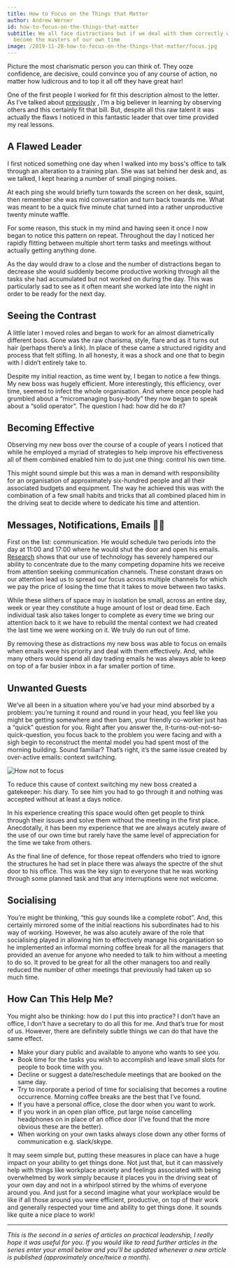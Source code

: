 ```yaml
---
title: How to Focus on the Things that Matter
author: Andrew Werner
id: how-to-focus-on-the-things-that-matter
subtitle: We all face distractions but if we deal with them correctly we can
  become the masters of our own time
image: /2019-11-28-how-to-focus-on-the-things-that-matter/focus.jpg
---
```


Picture the most charismatic person you can think of. They ooze confidence, are
decisive, could convince you of any course of action, no matter how ludicrous
and to top it all off they have great hair!

One of the first people I worked for fit this description almost to the letter.
As I’ve talked about
[previously](https://andrewwerner.blog/articles/2019-11-08-learning-to-lead-quickly)
, I’m a big believer in learning by observing others and this certainly fit that
bill. But, despite all this raw talent it was actually the flaws I noticed in
this fantastic leader that over time provided my real lessons.

## A Flawed Leader

I first noticed something one day when I walked into my boss's office to talk
through an alteration to a training plan. She was sat behind her desk and, as we
talked, I kept hearing a number of small pinging noises.

At each ping she would briefly turn towards the screen on her desk, squint, then
remember she was mid conversation and turn back towards me. What was meant to be
a quick five minute chat turned into a rather unproductive twenty minute waffle.

For some reason, this stuck in my mind and having seen it once I now began to
notice this pattern on repeat. Throughout the day I noticed her rapidly flitting
between multiple short term tasks and meetings without actually getting anything
done.

As the day would draw to a close and the number of distractions began to
decrease she would suddenly become productive working through all the tasks she
had accumulated but not worked on during the day. This was particularly sad to
see as it often meant she worked late into the night in order to be ready for the
next day.

## Seeing the Contrast

A little later I moved roles and began to work for an almost diametrically
different boss. Gone was the raw charisma, style, flare and as it turns out hair
(perhaps there’s a link). In place of these came a structured rigidity and
process that felt stifling. In all honesty, it was a shock and one that to begin
with I didn’t entirely take to.

Despite my initial reaction, as time went by, I began to notice a few things.
My new boss was hugely efficient. More interestingly, this efficiency, over
time, seemed to infect the whole organisation. And where once people had
grumbled about a “micromanaging busy-body” they now began to speak about a
“solid operator”. The question I had: how did he do it?

## Becoming Effective

Observing my new boss over the course of a couple of years I noticed that while
he employed a myriad of strategies to help improve his effectiveness all of them
combined enabled him to do just one thing: control his own time.

This might sound simple but this was a man in demand with responsibility for an
organisation of approximately six-hundred people and all their associated
budgets and equipment. The way he achieved this was with the combination of a
few small habits and tricks that all combined placed him in the driving seat to
decide where to dedicate his time and attention.

## Messages, Notifications, Emails :man_shrugging:

First on the list: communication. He would schedule two periods into the day at
11:00 and 17:00 where he would shut the door and open his emails.
[Research](https://www.telegraph.co.uk/science/2016/03/12/humans-have-shorter-attention-span-than-goldfish-thanks-to-smart/)
shows that our use of technology has severely hampered our ability to concentrate
due to the many competing dopamine hits we receive from attention seeking
communication channels. These constant draws on our attention lead us to spread
our focus across multiple channels for which we pay the price of losing the time
that it takes to move between two tasks.

While these slithers of space may in isolation be small, across an entire day,
week or year they constitute a huge amount of lost or dead time. Each individual
task also takes longer to complete as every time we bring our attention back to
it we have to rebuild the mental context we had created the last time we were
working on it. We truly do run out of time.

By removing these as distractions my new boss was able to focus on emails when
emails were his priority and deal with them effectively. And, while many others
would spend all day trading emails he was always able to keep on top of a far
busier inbox in a far smaller portion of time.

## Unwanted Guests

We’ve all been in a situation where you’ve had your mind absorbed by a problem:
you’re turning it round and round in your head, you feel like you might be
getting somewhere and then bam, your friendly co-worker just has a “quick”
question for you. Right after you answer the,
it-turns-out-not-so-quick-question, you focus back to the problem you were
facing and with a sigh begin to reconstruct the mental model you had spent most
of the morning building. Sound familiar? That’s right, it’s the same issue
created by over-active emails: context switching.

![How not to focus](/posts/how-not-to-focus.jpg)

To reduce this cause of context switching my new boss created a gatekeeper: his
diary. To see him you had to go through it and nothing was accepted without at
least a days notice.

In his experience creating this space would often get people to think through
their issues and solve them without the meeting in the first place. Anecdotally,
it has been my experience that we are always acutely aware of the use of our own
time but rarely have the same level of appreciation for the time we take from
others.

As the final line of defence, for those repeat offenders who tried to ignore
the structures he had set in place there was always the spectre of the shut door
to his office. This was the key sign to everyone that he was working through
some planned task and that any interruptions were not welcome.

## Socialising

You’re might be thinking, “this guy sounds like a complete robot”. And, this
certainly mirrored some of the initial reactions his subordinates had to his way
of working. However, he was also acutely aware of the role that socialising
played in allowing him to effectively manage his organisation so he implemented
an informal morning coffee break for all the managers that provided an avenue
for anyone who needed to talk to him without a meeting to do so. It proved to be
great for all the other managers too and really reduced the number of other
meetings that previously had taken up so much time.

## How Can This Help Me?

You might also be thinking: how do I put this into practice? I don’t have an
office, I don't have a secretary to do all this for me. And that’s true for most
of us. However, there are definitely subtle things we can do that have the same
effect.

 - Make your diary public and available to anyone who wants to see you.
 - Book time for the tasks you wish to accomplish and leave small slots for people to book time with you.
 - Decline or suggest a date/reschedule meetings that are booked on the same day.
 - Try to incorporate a period of time for socialising that becomes a routine occurrence. Morning coffee breaks are the best that I’ve found.
 - If you have a personal office, close the door when you want to work.
 - If you work in an open plan office, put large noise cancelling headphones on in place of an office door (I’ve found that the more obvious these are the better).
 - When working on your own tasks always close down any other forms of communication e.g. slack/skype.

It may seem simple but, putting these measures in place can have a huge impact
on your ability to get things done. Not just that, but it can massively help
with things like workplace anxiety and feelings associated with being
overwhelmed by work simply because it places you in the driving seat of your own
day and not in a whirlpool stirred by the whims of everyone around you. And just
for a second imagine what your workplace would be like if all those around you
were efficient, productive, on top of their work and generally respected your
time and ability to get things done. It sounds like quite a nice place to work!

---

_This is the second in a series of articles on practical leadership, I really
hope it was useful for you. If you would like to read further articles in the
series enter your email below and you’ll be updated whenever a new article is
published (approximately once/twice a month)._

